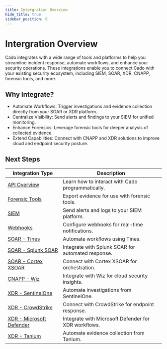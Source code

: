 ```yaml
---
title: Intergration Overview
hide_title: true
sidebar_position: 0
---
```


# Intergration Overview

Cado integrates with a wide range of tools and platforms to help you streamline incident response, automate workflows, and enhance your security operations. These integrations enable you to connect Cado with your existing security ecosystem, including SIEM, SOAR, XDR, CNAPP, forensic tools, and more.

## Why Integrate?

- Automate Workflows: Trigger investigations and evidence collection directly from your SOAR or XDR platform.
- Centralize Visibility: Send alerts and findings to your SIEM for unified monitoring.
- Enhance Forensics: Leverage forensic tools for deeper analysis of collected evidence.
- Extend Capabilities: Connect with CNAPP and XDR solutions to improve cloud and endpoint security posture.

## Next Steps

| Integration Type | Description | 
|-------------------|-------------|
| [API Overview](https://docs.cadosecurity.com/cado/integrations/api-overview) | Learn how to interact with Cado programmatically. |
| [Forensic Tools](https://docs.cadosecurity.com/cado/integrations/forensic-tools) | Export evidence for use with forensic tools. |
| [SIEM](https://docs.cadosecurity.com/cado/integrations/siem) | Send alerts and logs to your SIEM platform. |
| [Webhooks](https://docs.cadosecurity.com/cado/integrations/webhooks) | Configure webhooks for real-time notifications. |
| [SOAR - Tines](https://docs.cadosecurity.com/cado/integrations/soar/tines) | Automate workflows using Tines. |
| [SOAR - Splunk SOAR](https://docs.cadosecurity.com/cado/integrations/soar/splunk-soar) | Integrate with Splunk SOAR for automated response. |
| [SOAR - Cortex XSOAR](https://docs.cadosecurity.com/cado/integrations/soar/cortex-xsoar) | Connect with Cortex XSOAR for orchestration. |
| [CNAPP - Wiz](https://docs.cadosecurity.com/cado/integrations/cnapp/wiz) | Integrate with Wiz for cloud security insights. |
| [XDR - SentinelOne](https://docs.cadosecurity.com/cado/integrations/xdr/sentinelone) | Automate investigations from SentinelOne. |
| [XDR - CrowdStrike](https://docs.cadosecurity.com/cado/integrations/xdr/crowdstrike) | Connect with CrowdStrike for endpoint response. |
| [XDR - Microsoft Defender](https://docs.cadosecurity.com/cado/integrations/xdr/defender) | Integrate with Microsoft Defender for XDR workflows. | 
| [XDR - Tanium](https://docs.cadosecurity.com/cado/integrations/xdr/tanium) | Automate evidence collection from Tanium. |



